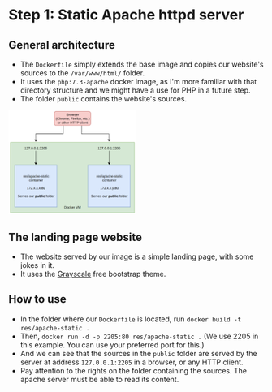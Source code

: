 # Step 1: Static Apache httpd server

## General architecture

- The `Dockerfile` simply extends the base image and copies our website's sources to the `/var/www/html/` folder.
- It uses the `php:7.3-apache` docker image, as I'm more familiar with that directory structure and we might have a use for PHP in a future step.
- The folder `public` contains the website's sources.

<!-- ![Architecture diagram](../img/apache-static.png) -->
<img src="../img/apache-static.png" width="50%" height="50%">

## The landing page website

- The website served by our image is a simple landing page, with some jokes in it.
- It uses the [Grayscale](https://startbootstrap.com/previews/grayscale/) free bootstrap theme.

## How to use

- In the folder where our `Dockerfile` is located, run `docker build -t res/apache-static .`
- Then, `docker run -d -p 2205:80 res/apache-static .` (We use 2205 in this example. You can use your preferred port for this.)
- And we can see that the sources in the `public` folder are served by the server at address `127.0.0.1:2205` in a browser, or any HTTP client.
- Pay attention to the rights on the folder containing the sources. The apache server must be able to read its content.